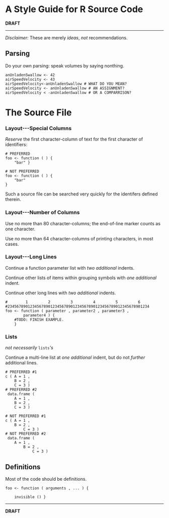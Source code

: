 A Style Guide for R Source Code
===============================

**DRAFT**

----

*Disclaimer:* These are merely _ideas_, _not_ recommendations.

Parsing
-------

Do your own parsing: speak volumes by saying nonthing.

    anUnladenSwallow <- 42
    airSpeedVelocity <- 43
    airSpeedVelocity<-anUnladenSwallow # WHAT DO YOU MEAN?
    airSpeedVelocity <- anUnladenSwallow # AN ASSIGNMENT?
    airSpeedVelocity < -anUnladenSwallow # OR A COMPARRISON?

The Source File
===============

### Layout---Special Columns

_Reserve_ the first character-column of text for the first character of identifiers:

    # PREFERRED
    foo <- function ( ) {
        "bar" }
    
    # NOT PREFERRED
    foo <- function ( ) {
        "bar"
    }
    
Such a source file can be searched very quickly for the identifers defined therein.

### Layout---Number of Columns

Use no more than 80 character-columns; the end-of-line marker counts as one character.

Use no more than 64 character-columns of printing characters, in most cases.

### Layout---Long Lines

Continue a function parameter list with _two additional_ indents.

Continue other lists of items within grouping symbols with _one additional_ indent.

Continue other long lines with _two additional_ indents.

    #        1         2         3         4         5         6
    #234567890123456789012345678901234567890123456789012345678901234
    foo <- function ( parameter , parameter2 , parameter3 ,
            parameter4 ) {
        #TODO: FINISH EXAMPLE.
        }
        
### Lists

_not necessarily_ `lists`_'s_

Continue a multi-line list at _one additional_ indent, but do not  _further_ additional lines.

    # PREFERRED #1
    c ( A = 1 ,
        B = 2 ,
        C = 3 )
    # PREFERRED #2
     data.frame (
        A = 1 ,
        B = 2 ,
        C = 3 )

    # NOT PREFERRED #1
    c ( A = 1 ,
        B = 2 ,
            C = 3 )
    # NOT PREFERRED #2
     data.frame (
        A = 1 ,
            B = 2 ,
                C = 3 )

Definitions
-----------

Most of the code should be definitions.

    foo <- function ( arguments , ... ) {
        
        invisible () }

----

**DRAFT**
